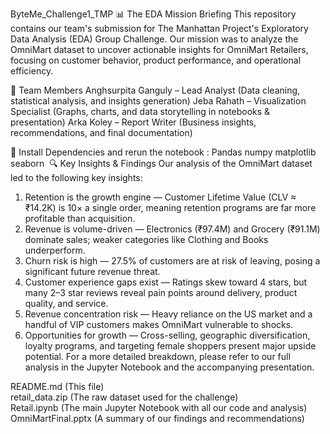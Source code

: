 ByteMe_Challenge1_TMP
📊 The EDA Mission Briefing This repository contains our team's submission for The Manhattan Project's Exploratory Data Analysis (EDA) Group Challenge. Our mission was to analyze the OmniMart dataset to uncover actionable insights for OmniMart Retailers, focusing on customer behavior, product performance, and operational efficiency.

👥 Team Members
Anghsurpita Ganguly – Lead Analyst (Data cleaning, statistical analysis, and insights generation)
Jeba Rahath – Visualization Specialist (Graphs, charts, and data storytelling in notebooks & presentation)
Arka Koley – Report Writer (Business insights, recommendations, and final documentation)


🚀 Install Dependencies and rerun the notebook :
Pandas numpy matplotlib seaborn 
🔍 Key Insights & Findings
Our analysis of the OmniMart dataset led to the following key insights:
1. Retention is the growth engine — Customer Lifetime Value (CLV ≈ ₹14.2K) is 10× a single order, meaning retention programs are far more profitable than acquisition.
2. Revenue is volume-driven — Electronics (₹97.4M) and Grocery (₹91.1M) dominate sales; weaker categories like Clothing and Books underperform.
3. Churn risk is high — 27.5% of customers are at risk of leaving, posing a significant future revenue threat.
4. Customer experience gaps exist — Ratings skew toward 4 stars, but many 2–3 star reviews reveal pain points around delivery, product quality, and service.
5. Revenue concentration risk — Heavy reliance on the US market and a handful of VIP customers makes OmniMart vulnerable to shocks.
6. Opportunities for growth — Cross-selling, geographic diversification, loyalty programs, and targeting female shoppers present major upside potential.
For a more detailed breakdown, please refer to our full analysis in the Jupyter Notebook and the accompanying presentation.

README.md        (This file)  
retail_data.zip  (The raw dataset used for the challenge)  
Retail.ipynb     (The main Jupyter Notebook with all our code and analysis)  
OmniMartFinal.pptx (A summary of our findings and recommendations)  
